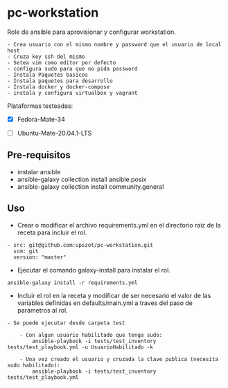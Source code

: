 # pc-workstation

Role de ansible para aprovisionar y configurar workstation.

	- Crea usuario con el mismo nombre y password que el usuario de local host
	- Cruza key ssh del mismo
	- Setea vim como editor por defecto
	- configura sudo para que no pida password
	- Instala Paquetes basicos
	- Instala paquetes para desarrollo
	- Instala docker y docker-compose
	- instala y configura virtualbox y vagrant
	

Plataformas testeadas:
- [X] Fedora-Mate-34
- [ ] Ubuntu-Mate-20.04.1-LTS


## Pre-requisitos
 - instalar ansible
 - ansible-galaxy collection install ansible.posix
 - ansible-galaxy collection install community.general
 
## Uso

- Crear o modificar el archivo requirements.yml en el directorio raiz de la receta para incluir el rol.

```
- src: git@github.com:upszot/pc-workstation.git
  scm: git
  version: "master"
```

- Ejecutar el comando galaxy-install para instalar el rol.

```
ansible-galaxy install -r requirements.yml
```

- Incluir el rol en la receta y modificar de ser necesario el valor de las variables definidas en defaults/main.yml a traves del paso de parametros al rol.

```
- Se puede ejecutar desde carpeta test 

	- Con algun usuario habilitado que tenga sudo:
		ansible-playbook -i tests/test_inventory tests/test_playbook.yml -u UsuarioHabilitado -k

	- Una vez creado el usuario y cruzada la clave publica (necesita sudo habilitado):
		ansible-playbook -i tests/test_inventory tests/test_playbook.yml 


```

